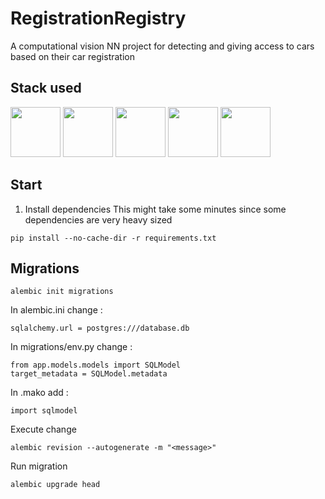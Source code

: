 # RegistrationRegistry
A computational vision NN project for detecting and giving access to cars based on their car registration

## Stack used
<img src="https://cdn.jsdelivr.net/gh/devicons/devicon@latest/icons/opencv/opencv-original-wordmark.svg" height=80/> <img src="https://cdn.jsdelivr.net/gh/devicons/devicon@latest/icons/numpy/numpy-original.svg" height=80/> <img src="https://cdn.jsdelivr.net/gh/devicons/devicon@latest/icons/postgresql/postgresql-original.svg" height=80/> <img src="https://cdn.jsdelivr.net/gh/devicons/devicon@latest/icons/sqlalchemy/sqlalchemy-original.svg" height=80 /> <img src="https://cdn.jsdelivr.net/gh/devicons/devicon@latest/icons/docker/docker-original-wordmark.svg" height=80 />

## Start
1. Install dependencies
This might take some minutes since some dependencies are very heavy sized
```
pip install --no-cache-dir -r requirements.txt
```

## Migrations

```
alembic init migrations
```
In alembic.ini change :
```
sqlalchemy.url = postgres:///database.db
```
In migrations/env.py change :
```
from app.models.models import SQLModel
target_metadata = SQLModel.metadata
```
In .mako add :
```
import sqlmodel
```
Execute change
```
alembic revision --autogenerate -m "<message>"
```
Run migration
```
alembic upgrade head
```
